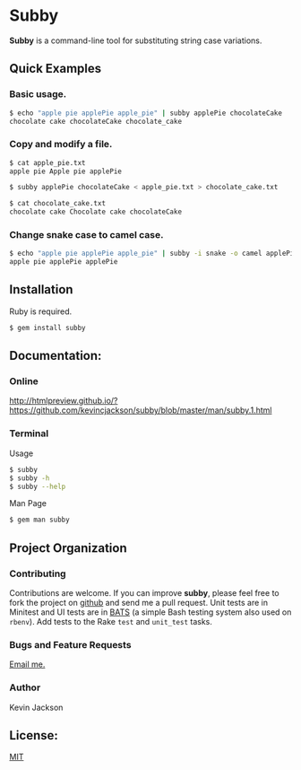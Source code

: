 
# Subby
**Subby** is a command-line tool for substituting string case variations.

## Quick Examples
### Basic usage.

```bash
$ echo "apple pie applePie apple_pie" | subby applePie chocolateCake
chocolate cake chocolateCake chocolate_cake
```

### Copy and modify a file.

```bash
$ cat apple_pie.txt
apple pie Apple pie applePie

$ subby applePie chocolateCake < apple_pie.txt > chocolate_cake.txt

$ cat chocolate_cake.txt
chocolate cake Chocolate cake chocolateCake
```

### Change snake case to camel case.

```bash
$ echo "apple pie applePie apple_pie" | subby -i snake -o camel applePie applePie
apple pie applePie applePie
```

## Installation
Ruby is required.

```bash
$ gem install subby
```

## Documentation:
### Online
 <http://htmlpreview.github.io/?https://github.com/kevincjackson/subby/blob/master/man/subby.1.html>
### Terminal
Usage  

```bash
$ subby
$ subby -h
$ subby --help
```

Man Page  

```bash
$ gem man subby
```

## Project Organization
### Contributing
Contributions are welcome. If you can improve **subby**, please feel free to
fork the project on [github](https://github.com/kevincjackson/subby) and send
me a pull request. Unit tests are in Minitest and UI tests are in 
[BATS](https://github.com/sstephenson/bats) (a simple Bash testing system 
also used on `rbenv`). Add tests to the Rake `test` and `unit_test` tasks.

### Bugs and Feature Requests
[Email me.](mailto:kj31428@gmail.com)

### Author
Kevin Jackson

## License:
[MIT](https://opensource.org/licenses/MIT)
